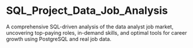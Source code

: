 # SQL_Project_Data_Job_Analysis
 A comprehensive SQL-driven analysis of the data analyst job market, uncovering top-paying roles, in-demand skills, and optimal tools for career growth using PostgreSQL and real job data.
